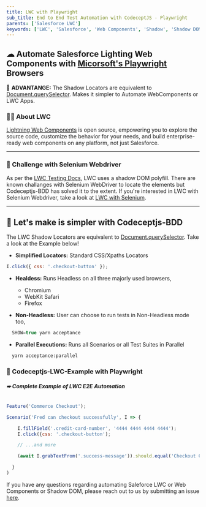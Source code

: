 ```yaml
---
title: LWC with Playwright
sub_title: End to End Test Automation with CodeceptJS - Playwright
parents: ['Salesforce LWC']
keywords: ['LWC', 'Salesforce', 'Web Components', 'Shadow', 'Shadow DOM']
---
```


## ☁︎ Automate Salesforce Lighting Web Components with [Micorsoft's Playwright](https://github.com/microsoft/playwright) Browsers

💯 **ADVANTANGE:** The Shadow Locators are equivalent to [Document.querySelector](https://developer.mozilla.org/en-US/docs/Web/API/Document/querySelector). Makes it simpler to Automate WebComponents or LWC Apps.

### 💁‍♂️ About LWC

[Lightning Web Components](https://developer.salesforce.com/docs/component-library/documentation/en/lwc) is open source, empowering you to explore the source code, customize the behavior for your needs, and build enterprise-ready web components on any platform, not just Salesforce.

---

### 🛑 Challenge with Selenium Webdriver

As per the [LWC Testing Docs](https://developer.salesforce.com/docs/component-library/documentation/en/lwc/lwc.testing_dom_api), LWC uses a shadow DOM polyfill. There are known challanges with Selenium WebDriver to locate the elements but Codeceptjs-BDD has solved it to the extent. If you're interested in LWC with Selenium Webdriver, take a look at [LWC with Selenium](/08-salesforce-lwc/1-salesforce-lighting-web-components/).

---

## 🎊 Let's make is simpler with Codeceptjs-BDD

The LWC Shadow Locators are equivalent to [Document.querySelector](https://developer.mozilla.org/en-US/docs/Web/API/Document/querySelector). Take a look at the Example below!

- **Simplified Locators:** Standard CSS/Xpaths Locators

```javascript
I.click({ css: '.checkout-button' });
```

- **Healdess:** Runs Headless on all three majorly used browsers,

  - Chromium
  - WebKit Safari
  - Firefox

- **Non-Headless:** User can choose to run tests in Non-Headless mode too,

```javascript
  SHOW=true yarn acceptance
```

- **Parallel Executions:** Runs all Scenarios or all Test Suites in Parallel

```bash
  yarn acceptance:parallel
```

### 🚀 Codeceptjs-LWC-Example with Playwright

##### ➨ Complete Example of LWC E2E Automation

```js

Feature('Commerce Checkout');

Scenario('Fred can checkout successfully', I => {

    I.fillField('.credit-card-number', '4444 4444 4444 4444');
    I.click({css: '.checkout-button');

    // ...and more

    (await I.grabTextFrom('.success-message')).should.equal('Checkout Completed!');

  }
)

```

If you have any questions regarding automating Saleforce LWC or Web Components or Shadow DOM, please reach out to us by submitting an issue [here](https://github.com/gkushang/codeceptjs-bdd/issues).
